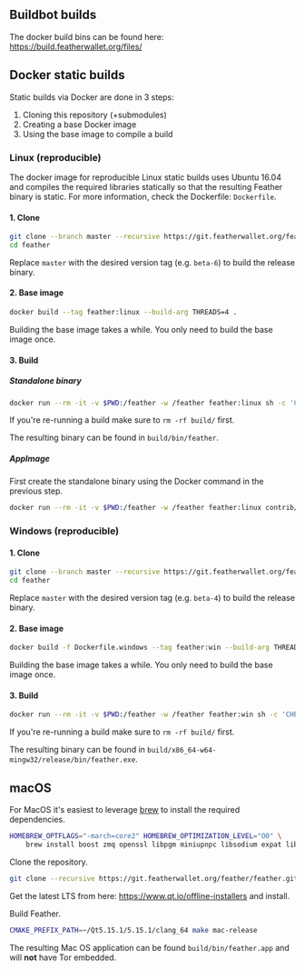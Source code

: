 ## Buildbot builds

The docker build bins can be found here: https://build.featherwallet.org/files/

## Docker static builds

Static builds via Docker are done in 3 steps:

1. Cloning this repository (+submodules)
2. Creating a base Docker image
3. Using the base image to compile a build

### Linux (reproducible)

The docker image for reproducible Linux static builds uses Ubuntu 16.04 and compiles the required libraries statically 
so that the resulting Feather binary is static. For more information, check the Dockerfile: `Dockerfile`.

#### 1. Clone

```bash
git clone --branch master --recursive https://git.featherwallet.org/feather/feather.git
cd feather
```

Replace `master` with the desired version tag (e.g. `beta-6`) to build the release binary.

#### 2. Base image

```bash
docker build --tag feather:linux --build-arg THREADS=4 .
```

Building the base image takes a while. You only need to build the base image once.

#### 3. Build

##### Standalone binary

```bash
docker run --rm -it -v $PWD:/feather -w /feather feather:linux sh -c 'CHECK_UPDATES=On make release-static -j4'
```

If you're re-running a build make sure to `rm -rf build/` first.

The resulting binary can be found in `build/bin/feather`.

##### AppImage

First create the standalone binary using the Docker command in the previous step.

```bash
docker run --rm -it -v $PWD:/feather -w /feather feather:linux contrib/build-appimage.sh
```

### Windows (reproducible)

#### 1. Clone

```bash
git clone --branch master --recursive https://git.featherwallet.org/feather/feather.git
cd feather
```

Replace `master` with the desired version tag (e.g. `beta-4`) to build the release binary.

#### 2. Base image


```bash
docker build -f Dockerfile.windows --tag feather:win --build-arg THREADS=4 .
```

Building the base image takes a while. You only need to build the base image once.

#### 3. Build

```bash
docker run --rm -it -v $PWD:/feather -w /feather feather:win sh -c 'CHECK_UPDATES=On make depends root=/depends target=x86_64-w64-mingw32 tag=win-x64 -j4'
```

If you're re-running a build make sure to `rm -rf build/` first.

The resulting binary can be found in `build/x86_64-w64-mingw32/release/bin/feather.exe`.

## macOS

For MacOS it's easiest to leverage [brew](https://brew.sh) to install the required dependencies. 

```bash
HOMEBREW_OPTFLAGS="-march=core2" HOMEBREW_OPTIMIZATION_LEVEL="O0" \
    brew install boost zmq openssl libpgm miniupnpc libsodium expat libunwind-headers protobuf libgcrypt qrencode ccache cmake pkgconfig git
```

Clone the repository.

```bash
git clone --recursive https://git.featherwallet.org/feather/feather.git
``` 

Get the latest LTS from here: https://www.qt.io/offline-installers and install.

Build Feather.

```bash
CMAKE_PREFIX_PATH=~/Qt5.15.1/5.15.1/clang_64 make mac-release
```

The resulting Mac OS application can be found `build/bin/feather.app` and will **not** have Tor embedded.
